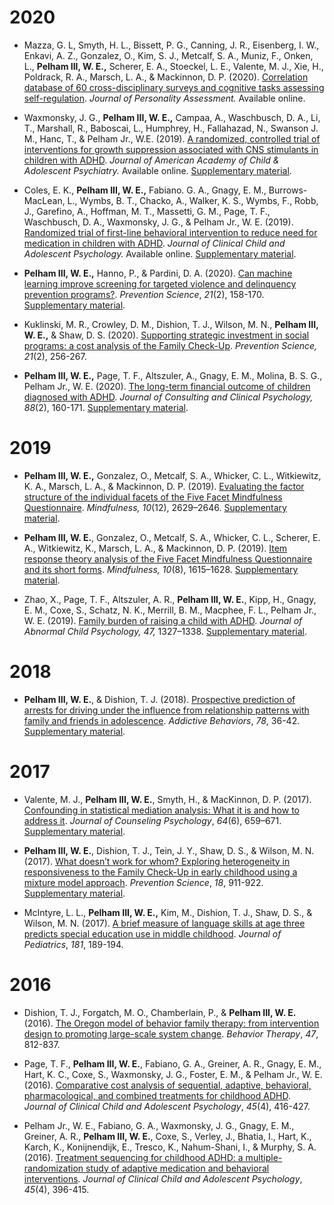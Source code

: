 # 2020

- Mazza, G. L, Smyth, H. L., Bissett, P. G., Canning, J. R., Eisenberg, I. W., Enkavi, A. Z., Gonzalez, O., Kim, S. J., Metcalf, S. A., Muniz, F., Onken, L., **Pelham III, W. E.,** Scherer, E. A., Stoeckel, L. E., Valente, M. J., Xie, H., Poldrack, R. A., Marsch, L. A., & Mackinnon, D. P. (2020). [Correlation database of 60 cross-disciplinary surveys and cognitive tasks assessing self-regulation](pdfs/mazza_et_al-2020-jpa.pdf). *Journal of Personality Assessment.* Available online.

- Waxmonsky, J. G., **Pelham III, W. E.,** Campaa, A., Waschbusch, D. A., Li, T., Marshall, R., Baboscai, L., Humphrey, H., Fallahazad, N., Swanson J. M., Hanc, T., & Pelham Jr., W.E. (2019). [A randomized, controlled trial of interventions for growth suppression associated with CNS stimulants in children with ADHD](pdfs/waxmonsky_et_al-2019-jaacap.pdf). *Journal of American Academy of Child & Adolescent Psychiatry.* Available online. [Supplementary material](si/waxmonsky_et_al-2019-jaacap-si.zip).

- Coles, E. K., **Pelham III, W. E.,** Fabiano. G. A., Gnagy, E. M., Burrows-MacLean, L., Wymbs, B. T., Chacko, A., Walker, K. S., Wymbs, F., Robb, J., Garefino, A., Hoffman, M. T., Massetti, G. M., Page, T. F., Waschbusch, D. A., Waxmonsky, J. G., & Pelham Jr., W. E. (2019). [Randomized trial of first-line behavioral intervention to reduce need for medication in children with ADHD](pdfs/coles_et_al-2019-jccap.pdf). *Journal of Clinical Child and Adolescent Psychology.* Available online. [Supplementary material](si/coles_et_al-2019-jccap-si.zip).

-  **Pelham III, W. E.,** Hanno, P., & Pardini, D. A. (2020). [Can machine learning improve screening for targeted violence and delinquency prevention programs?](pdfs/pelham_et_al-2020-prevsci.pdf). *Prevention Science*, *21*(2), 158-170. [Supplementary material](si/pelham_et_al-2020-prevsci-si.zip).

- Kuklinski, M. R., Crowley, D. M., Dishion, T. J., Wilson, M. N., **Pelham III, W. E.,** & Shaw, D. S. (2020). [Supporting strategic investment in social programs: a cost analysis of the Family Check-Up](pdfs/kuklinski_et_al-2020-prevsci.pdf). *Prevention Science, 21*(2), 256-267.

- **Pelham III, W. E.,** Page, T. F., Altszuler, A., Gnagy, E. M., Molina, B. S. G., Pelham Jr., W. E. (2020). [The long-term financial outcome of children diagnosed with ADHD](pdfs/pelham_et_al-2020-jccp.pdf). *Journal of Consulting and Clinical Psychology, 88*(2), 160-171. [Supplementary material](si/pelham_et_al-2020-jccp-si.zip).

# 2019

- **Pelham III, W. E.,** Gonzalez, O., Metcalf, S. A., Whicker, C. L., Witkiewitz, K. A., Marsch, L. A., & Mackinnon, D. P. (2019). [Evaluating the factor structure of the individual facets of the Five Facet Mindfulness Questionnaire](pdfs/pelham_et_al-2019-mindfulness_fa.pdf). *Mindfulness, 10*(12), 2629–2646. [Supplementary material](si/pelham_et_al-2019-mindfulness_fa-si.zip).

- **Pelham III, W. E.**, Gonzalez, O., Metcalf, S. A., Whicker, C. L., Scherer, E. A., Witkiewitz, K., Marsch, L. A., & Mackinnon, D. P. (2019). [Item response theory analysis of the Five Facet Mindfulness Questionnaire and its short forms](pdfs/pelham_et_al-2019-mindfulness_irt.pdf). *Mindfulness, 10*(8), 1615–1628. [Supplementary material](si/pelham_et_al-2019-mindfulness_irt-si.zip).

- Zhao, X., Page, T. F., Altszuler, A. R., **Pelham III, W. E.**, Kipp, H., Gnagy, E. M., Coxe, S., Schatz, N. K., Merrill, B. M., Macphee, F. L., Pelham Jr., W. E. (2019). [Family burden of raising a child with ADHD](pdfs/zhao_et_al-2019-jacp.pdf). *Journal of Abnormal Child Psychology, 47,* 1327–1338. [Supplementary material](si/zhao_et_al-2019-jacp-si.zip).

# 2018

- **Pelham III, W. E.**, & Dishion, T. J. (2018). [Prospective prediction of arrests for driving under the influence from relationship patterns with family and friends in adolescence](pdfs/pelham_and_dishion-2018-addbeh.pdf). *Addictive Behaviors*, *78*, 36-42. [Supplementary material](si/pelham_and_dishion-2018-addbeh-si.zip).

# 2017

- Valente, M. J., **Pelham III, W. E.**, Smyth, H., & MacKinnon, D. P. (2017). [Confounding in statistical mediation analysis: What it is and how to address it](pdfs/valente_et_al-2017-jcp.pdf). *Journal of Counseling Psychology*, *64*(6), 659–671. [Supplementary material](si/valente_et_al-2017-jcp-si.zip).

- **Pelham III, W. E.**, Dishion, T. J., Tein, J. Y., Shaw, D. S., & Wilson, M. N. (2017). [What doesn’t work for whom? Exploring heterogeneity in responsiveness to the Family Check-Up in early childhood using a mixture model approach](pdfs/pelham_et_al-2017-prevsci.pdf). *Prevention Science*, *18*, 911-922. [Supplementary material](si/pelham_et_al-2017-prevsci-si.zip).

- McIntyre, L. L., **Pelham III, W. E.,** Kim, M., Dishion, T. J., Shaw, D. S., & Wilson, M. N. (2017). [A brief measure of language skills at age three predicts special education use in middle childhood](pdfs/mcintyre_et_al-2017-jped.pdf). *Journal of Pediatrics*, *181*, 189-194.

# 2016

- Dishion, T. J., Forgatch, M. O., Chamberlain, P., & **Pelham III, W. E.** (2016). [The Oregon model of behavior family therapy: from intervention design to promoting large-scale system change](pdfs/dishion_et_al-2016-bt.pdf). *Behavior Therapy*, *47*, 812-837.

- Page, T. F., **Pelham III, W. E.**, Fabiano, G. A., Greiner, A. R., Gnagy, E. M., Hart, K. C., Coxe, S., Waxmonsky, J. G., Foster, E. M., & Pelham Jr., W. E. (2016). [Comparative cost analysis of sequential, adaptive, behavioral, pharmacological, and combined treatments for childhood ADHD](pdfs/page_et_al-2016-jccap.pdf). *Journal of Clinical Child and Adolescent Psychology*, *45*(4), 416-427.

- Pelham Jr., W. E., Fabiano, G. A., Waxmonsky, J. G., Gnagy, E. M., Greiner, A. R., **Pelham III, W. E.**, Coxe, S., Verley, J., Bhatia, I., Hart, K., Karch, K., Konijnendijk, E., Tresco, K., Nahum-Shani, I., & Murphy, S. A. (2016). [Treatment sequencing for childhood ADHD: a multiple-randomization study of adaptive medication and behavioral interventions](pdfs/pelham_et_al-2016-jccap.pdf). *Journal of Clinical Child and Adolescent Psychology*, *45*(4), 396-415.
